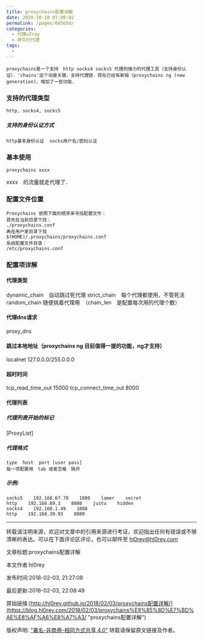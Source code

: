 ```yaml
---
title: proxychains配置详解
date: 2020-10-10 07:09:02
permalink: /pages/6d565d/
categories:
  - 代理v2ray
  - 命令行代理
tags:
  - 
---
```

<!--
 * @Author: 中箭的吴起
 * @Date: 2020-07-29 00:33:25
 * @LastEditTime: 2020-07-29 00:33:26
 * @LastEditors: 中箭的吴起
 * @Description: 
 * @FilePath: \科技文章c:\Users\admin\OneDrive\studybook\代理v2ray\命令行代理\proxychains配置详解.md
 * @日行一善，每日一码
--> 
```
proxychains是一个支持　http socks4 socks5 代理的强力的代理工具（支持身份认证）．'chains'这个词是关键，支持代理链．现在已经有新版（proxychains ng (new generation)，增加了一些功能．

```

### [](#支持的代理类型 "支持的代理类型")支持的代理类型

```
http, socks4, socks5

```

##### [](#支持的身份认证方式 "支持的身份认证方式")支持的身份认证方式

```
http基本身份认证  socks用户名/密码认证

```

### [](#基本使用 "基本使用")基本使用

```
proxychains xxxx

```

xxxx　的流量就走代理了．

### [](#配置文件位置 "配置文件位置")配置文件位置

```
Proxychains 依照下面的顺序来寻找配置文件：
首先在当前目录下找：
./proxychains.conf
再在用户家目录下找
$(HOME)/.proxychains/proxychains.conf
系统配置文件目录：
/etc/proxychains.conf

```

### [](#配置项详解 "配置项详解")配置项详解

#### [](#代理类型 "代理类型")代理类型

dynamic\_chain　自动跳过死代理
strict\_chain　每个代理都使用，不管死活
random\_chain 随便挑着代理用　（chain\_len　是配置每次用的代理个数）

#### [](#代理dns请求 "代理dns请求")代理dns请求

proxy\_dns

#### [](#跳过本地地址（proxychains-ng-目前值得一提的功能，ng才支持） "跳过本地地址（proxychains ng 目前值得一提的功能，ng才支持）")跳过本地地址（proxychains ng 目前值得一提的功能，ng才支持）

localnet 127.0.0.0/255.0.0.0

#### [](#超时时间 "超时时间")超时时间

tcp\_read\_time\_out 15000
tcp\_connect\_time\_out 8000

#### [](#代理列表 "代理列表")代理列表

##### [](#代理列表开始的标记 "代理列表开始的标记")代理列表开始的标记

\[ProxyList\]

##### [](#代理格式 "代理格式")代理格式

```
type  host  port [user pass]
每一项配置用　tab 或者空格　隔开

```

##### [](#示例 "示例:")示例:

```
socks5    192.168.67.78    1080    lamer    secret
http    192.168.89.3    8080    justu    hidden
socks4    192.168.1.49    1080
http    192.168.39.93    8080

```

---

转载请注明来源，欢迎对文章中的引用来源进行考证，欢迎指出任何有错误或不够清晰的表达。可以在下面评论区评论，也可以邮件至 hl0rey@hl0rey.com

文章标题:proxychains配置详解

本文作者:hl0rey

发布时间:2018\-02\-03, 21:27:08

最后更新:2018\-02\-03, 22:08:49

原始链接:[http://hl0rey.github.io/2018/02/03/proxychains配置详解/](https://blog.hl0rey.com/2018/02/03/proxychains%E9%85%8D%E7%BD%AE%E8%AF%A6%E8%A7%A3/ "proxychains配置详解")

版权声明: ["署名\-非商用\-相同方式共享 4.0"](http://creativecommons.org/licenses/by-nc-sa/4.0/ "CC BY-NC-SA 4.0 International") 转载请保留原文链接及作者。